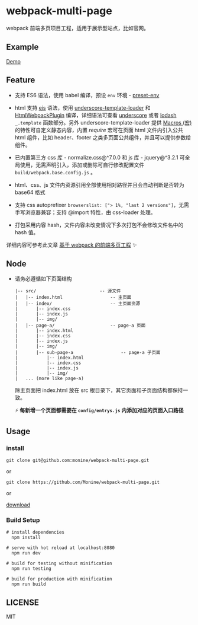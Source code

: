# webpack-multi-page

webpack 前端多页项目工程，适用于展示型站点，比如官网。

## Example

[Demo](https://monine.github.io/webpack-multi-page/dist/)

## Feature

- 支持 ES6 语法，使用 babel 编译，预设 `env` 环境 - [preset-env](https://babeljs.io/docs/plugins/preset-env/)

- html 支持 [ejs](http://ejs.co/) 语法，使用 [underscore-template-loader](https://github.com/emaphp/underscore-template-loader) 和 [HtmlWebpackPlugin](https://github.com/jantimon/html-webpack-plugin) 编译，详细语法可查看 [underscore](http://underscorejs.org/#template) 或者 [lodash](https://lodash.com/docs/4.17.4#template) `_.template` 函数部分。另外 underscore-template-loader 提供 [Macros (宏)](https://github.com/emaphp/underscore-template-loader#macros) 的特性可自定义静态内容，内置 *require* 宏可在页面 html 文件内引入公共 html 组件，比如 header、footer 之类多页面公共组件，并且可以提供参数给组件。

- 已内置第三方 css 库 - normalize.css@^7.0.0 和 js 库 - jquery@^3.2.1 可全局使用，无需声明引入，添加或删除可自行修改配置文件 `build/webpack.base.config.js` 。

- html、css、js 文件内资源引用全部使用相对路径并且会自动判断是否转为 base64 格式

- 支持 css autoprefixer `browserslist: ["> 1%, "last 2 versions"]`，无需手写浏览器兼容；支持 @import 特性，由 css-loader 处理。

- 打包采用内容 hash，文件内容未改变情况下多次打包不会修改文件名中的 hash 值。

详细内容可参考此文章 [基于 webpack 的前端多页工程](https://monine.github.io/#/article/21) ✨

## Node

- 请务必遵循如下页面结构

  ``` base
  |-- src/                        -- 源文件
  |   |-- index.html                  -- 主页面
  |   |-- index/                      -- 主页面资源
  |       |-- index.css
  |       |-- index.js
  |       |-- img/
  |   |-- page-a/                     -- page-a 页面
  |       |-- index.html
  |       |-- index.css
  |       |-- index.js
  |       |-- img/
  |       |-- sub-page-a                  -- page-a 子页面
  |           |-- index.html
  |           |-- index.css
  |           |-- index.js
  |           |-- img/
  |   ... (more like page-a)
  ```

  除主页面把 index.html 放在 src 根目录下，其它页面和子页面结构都保持一致。

  :zap: **每新增一个页面都需要在 `config/entrys.js` 内添加对应的页面入口路径**

## Usage

### install

`git clone git@github.com:monine/webpack-multi-page.git`

or

`git clone https://github.com/Monine/webpack-multi-page.git`

or

[download](https://codeload.github.com/Monine/webpack-multi-page/zip/master)

### Build Setup

``` base
# install dependencies
  npm install

# serve with hot reload at localhost:8080
  npm run dev

# build for testing without minification
  npm run testing

# build for production with minification
  npm run build
```

## LICENSE

MIT
